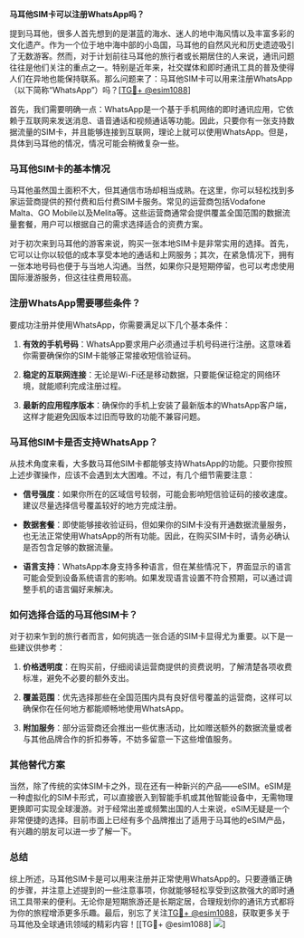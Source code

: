**马耳他SIM卡可以注册WhatsApp吗？**

提到马耳他，很多人首先想到的是湛蓝的海水、迷人的地中海风情以及丰富多彩的文化遗产。作为一个位于地中海中部的小岛国，马耳他的自然风光和历史遗迹吸引了无数游客。然而，对于计划前往马耳他的旅行者或长期居住的人来说，通讯问题往往是他们关注的重点之一。特别是近年来，社交媒体和即时通讯工具的普及使得人们在异地也能保持联系。那么问题来了：马耳他SIM卡可以用来注册WhatsApp（以下简称“WhatsApp”）吗？[[TG💪+ @esim1088](https://t.me/s/esim1088)]

首先，我们需要明确一点：WhatsApp是一个基于手机网络的即时通讯应用，它依赖于互联网来发送消息、语音通话和视频通话等功能。因此，只要你有一张支持数据流量的SIM卡，并且能够连接到互联网，理论上就可以使用WhatsApp。但是，具体到马耳他的情况，情况可能会稍微复杂一些。

### 马耳他SIM卡的基本情况

马耳他虽然国土面积不大，但其通信市场却相当成熟。在这里，你可以轻松找到多家运营商提供的预付费和后付费SIM卡服务。常见的运营商包括Vodafone Malta、GO Mobile以及Melita等。这些运营商通常会提供覆盖全国范围的数据流量套餐，用户可以根据自己的需求选择适合的资费方案。

对于初次来到马耳他的游客来说，购买一张本地SIM卡是非常实用的选择。首先，它可以让你以较低的成本享受本地的通话和上网服务；其次，在紧急情况下，拥有一张本地号码也便于与当地人沟通。当然，如果你只是短期停留，也可以考虑使用国际漫游服务，但这往往费用较高。

### 注册WhatsApp需要哪些条件？

要成功注册并使用WhatsApp，你需要满足以下几个基本条件：

1. **有效的手机号码**：WhatsApp要求用户必须通过手机号码进行注册。这意味着你需要确保你的SIM卡能够正常接收短信验证码。
   
2. **稳定的互联网连接**：无论是Wi-Fi还是移动数据，只要能保证稳定的网络环境，就能顺利完成注册过程。
   
3. **最新的应用程序版本**：确保你的手机上安装了最新版本的WhatsApp客户端，这样才能避免因版本过旧而导致的功能不兼容问题。

### 马耳他SIM卡是否支持WhatsApp？

从技术角度来看，大多数马耳他SIM卡都能够支持WhatsApp的功能。只要你按照上述步骤操作，应该不会遇到太大困难。不过，有几个细节需要注意：

- **信号强度**：如果你所在的区域信号较弱，可能会影响短信验证码的接收速度。建议尽量选择信号覆盖较好的地方完成注册。
  
- **数据套餐**：即使能够接收验证码，但如果你的SIM卡没有开通数据流量服务，也无法正常使用WhatsApp的所有功能。因此，在购买SIM卡时，请务必确认是否包含足够的数据流量。

- **语言支持**：WhatsApp本身支持多种语言，但在某些情况下，界面显示的语言可能会受到设备系统语言的影响。如果发现语言设置不符合预期，可以通过调整手机的语言偏好来解决。

### 如何选择合适的马耳他SIM卡？

对于初来乍到的旅行者而言，如何挑选一张合适的SIM卡显得尤为重要。以下是一些建议供参考：

1. **价格透明度**：在购买前，仔细阅读运营商提供的资费说明，了解清楚各项收费标准，避免不必要的额外支出。
   
2. **覆盖范围**：优先选择那些在全国范围内具有良好信号覆盖的运营商，这样可以确保你在任何地方都能顺畅地使用WhatsApp。
   
3. **附加服务**：部分运营商还会推出一些优惠活动，比如赠送额外的数据流量或者与其他品牌合作的折扣券等，不妨多留意一下这些增值服务。

### 其他替代方案

当然，除了传统的实体SIM卡之外，现在还有一种新兴的产品——eSIM。eSIM是一种虚拟化的SIM卡形式，可以直接嵌入到智能手机或其他智能设备中，无需物理更换即可实现全球漫游。对于经常出差或频繁出国的人士来说，eSIM无疑是一个非常便捷的选择。目前市面上已经有多个品牌推出了适用于马耳他的eSIM产品，有兴趣的朋友可以进一步了解一下。

### 总结

综上所述，马耳他SIM卡是可以用来注册并正常使用WhatsApp的。只要遵循正确的步骤，并注意上述提到的一些注意事项，你就能够轻松享受到这款强大的即时通讯工具带来的便利。无论你是短期旅游还是长期定居，合理规划你的通讯方式都将为你的旅程增添更多乐趣。最后，别忘了关注[TG💪+ @esim1088](https://t.me/s/esim1088)，获取更多关于马耳他及全球通讯领域的精彩内容！[[TG💪+ @esim1088] ![](https://i.postimg.cc/4NQfJmqS/Snipaste-2025-05-13-00-14-12.png)]